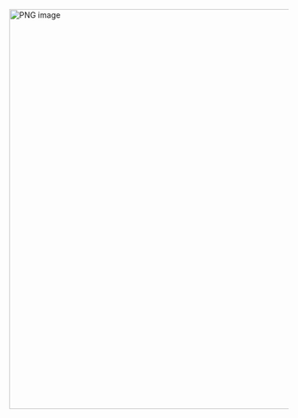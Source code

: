 
<img width="1001" height="721" alt="PNG image" src="https://github.com/user-attachments/assets/ffda51ed-e335-4aa2-8bab-5d5c311fdd21" />
